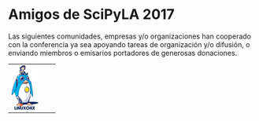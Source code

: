 
# Amigos de SciPyLA 2017

Las siguientes comunidades, empresas y/o organizaciones han cooperado con
la conferencia ya sea apoyando tareas de organización y/o difusión,
o enviando miembros o emisarios  portadores de generosas donaciones.

|        |         |        |
|--------|---------|--------|
[ ![LinuxChix Argentina](../assets/img/linuxchix.ar.250x90.png)](http://linuxchixar.org) |         |        |

